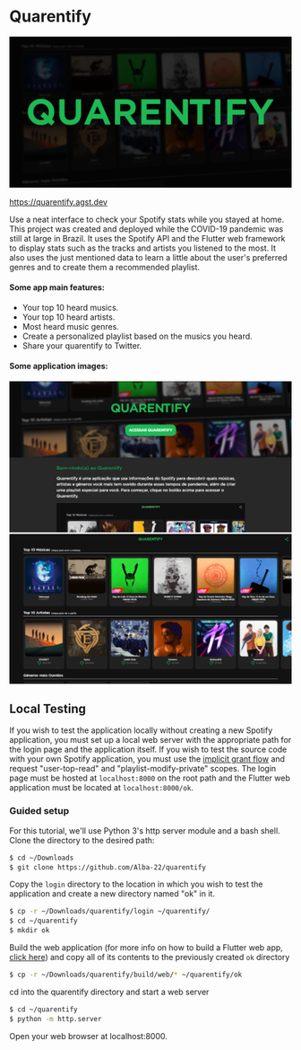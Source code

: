# Quarentify

![](assets/images/quarentify.png)

https://quarentify.agst.dev

Use a neat interface to check your Spotify stats while you stayed at home.
This project was created and deployed while the COVID-19 pandemic was still at large in Brazil.
It uses the Spotify API and the Flutter web framework to display stats such as the tracks and artists you listened to the most.
It also uses the just mentioned data to learn a little about the user's preferred genres and to create them a recommended playlist.

#### Some app main features:
* Your top 10 heard musics.
* Your top 10 heard artists.
* Most heard music genres.
* Create a personalized playlist based on the musics you heard.
* Share your quarentify to Twitter.

#### Some application images:
![Login Screen](assets/images/login-screen.png)
![Initial Screen](assets/images/main-app.png)

## Local Testing
If you wish to test the application locally without creating a new Spotify application, you must set up a local web server with the appropriate path for the login page and the application itself.
If you wish to test the source code with your own Spotify application, you must use the [implicit grant flow](https://developer.spotify.com/documentation/general/guides/authorization-guide/#implicit-grant-flow) and request "user-top-read" and "playlist-modify-private" scopes.
The login page must be hosted at `localhost:8000` on the root path and the Flutter web application must be located at `localhost:8000/ok`.

### Guided setup
For this tutorial, we'll use Python 3's http server module and a bash shell.
Clone the directory to the desired path:
```bash
$ cd ~/Downloads
$ git clone https://github.com/Alba-22/quarentify
```
Copy the `login` directory to the location in which you wish to test the application and create a new directory named "ok" in it.
```bash
$ cp -r ~/Downloads/quarentify/login ~/quarentify/
$ cd ~/quarentify
$ mkdir ok
```
Build the web application (for more info on how to build a Flutter web app, [click here](https://flutter.dev/docs/get-started/web)) and copy all of its contents to the previously created ``ok`` directory
```bash
$ cp -r ~/Downloads/quarentify/build/web/* ~/quarentify/ok
```
cd into the quarentify directory and start a web server
```bash
$ cd ~/quarentify
$ python -m http.server
```
Open your web browser at localhost:8000.